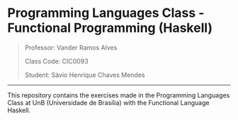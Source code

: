 # Programming Languages Class - Functional Programming (Haskell)

> Professor: Vander Ramos Alves
>
> Class Code: CIC0093
>
> Student: Sávio Henrique Chaves Mendes
---
This repository contains the exercises made in the Programming Languages Class at UnB (Universidade de Brasília) with the Functional Language Haskell.
 